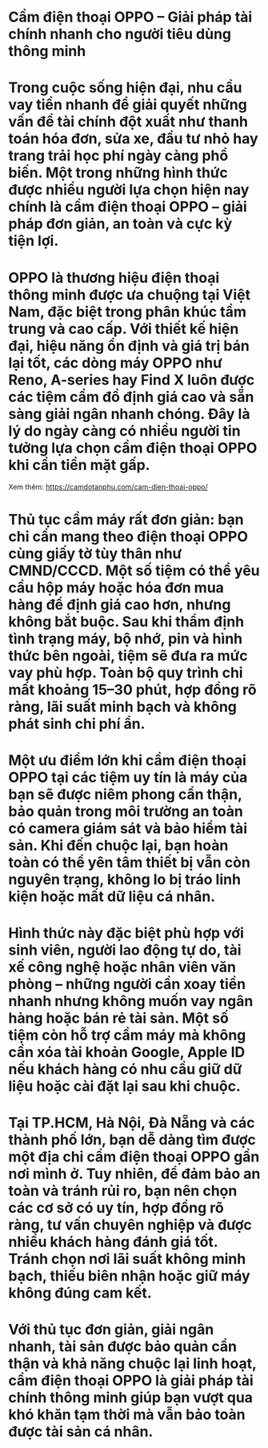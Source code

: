 # Cầm điện thoại OPPO – Giải pháp tài chính nhanh cho người tiêu dùng thông minh

# Trong cuộc sống hiện đại, nhu cầu vay tiền nhanh để giải quyết những vấn đề tài chính đột xuất như thanh toán hóa đơn, sửa xe, đầu tư nhỏ hay trang trải học phí ngày càng phổ biến. Một trong những hình thức được nhiều người lựa chọn hiện nay chính là cầm điện thoại OPPO – giải pháp đơn giản, an toàn và cực kỳ tiện lợi.

# 

# OPPO là thương hiệu điện thoại thông minh được ưa chuộng tại Việt Nam, đặc biệt trong phân khúc tầm trung và cao cấp. Với thiết kế hiện đại, hiệu năng ổn định và giá trị bán lại tốt, các dòng máy OPPO như Reno, A-series hay Find X luôn được các tiệm cầm đồ định giá cao và sẵn sàng giải ngân nhanh chóng. Đây là lý do ngày càng có nhiều người tin tưởng lựa chọn cầm điện thoại OPPO khi cần tiền mặt gấp.
Xem thêm: https://camdotanphu.com/cam-dien-thoai-oppo/
# 

# Thủ tục cầm máy rất đơn giản: bạn chỉ cần mang theo điện thoại OPPO cùng giấy tờ tùy thân như CMND/CCCD. Một số tiệm có thể yêu cầu hộp máy hoặc hóa đơn mua hàng để định giá cao hơn, nhưng không bắt buộc. Sau khi thẩm định tình trạng máy, bộ nhớ, pin và hình thức bên ngoài, tiệm sẽ đưa ra mức vay phù hợp. Toàn bộ quy trình chỉ mất khoảng 15–30 phút, hợp đồng rõ ràng, lãi suất minh bạch và không phát sinh chi phí ẩn.

# 

# Một ưu điểm lớn khi cầm điện thoại OPPO tại các tiệm uy tín là máy của bạn sẽ được niêm phong cẩn thận, bảo quản trong môi trường an toàn có camera giám sát và bảo hiểm tài sản. Khi đến chuộc lại, bạn hoàn toàn có thể yên tâm thiết bị vẫn còn nguyên trạng, không lo bị tráo linh kiện hoặc mất dữ liệu cá nhân.

# 

# Hình thức này đặc biệt phù hợp với sinh viên, người lao động tự do, tài xế công nghệ hoặc nhân viên văn phòng – những người cần xoay tiền nhanh nhưng không muốn vay ngân hàng hoặc bán rẻ tài sản. Một số tiệm còn hỗ trợ cầm máy mà không cần xóa tài khoản Google, Apple ID nếu khách hàng có nhu cầu giữ dữ liệu hoặc cài đặt lại sau khi chuộc.

# 

# Tại TP.HCM, Hà Nội, Đà Nẵng và các thành phố lớn, bạn dễ dàng tìm được một địa chỉ cầm điện thoại OPPO gần nơi mình ở. Tuy nhiên, để đảm bảo an toàn và tránh rủi ro, bạn nên chọn các cơ sở có uy tín, hợp đồng rõ ràng, tư vấn chuyên nghiệp và được nhiều khách hàng đánh giá tốt. Tránh chọn nơi lãi suất không minh bạch, thiếu biên nhận hoặc giữ máy không đúng cam kết.

# 

# Với thủ tục đơn giản, giải ngân nhanh, tài sản được bảo quản cẩn thận và khả năng chuộc lại linh hoạt, cầm điện thoại OPPO là giải pháp tài chính thông minh giúp bạn vượt qua khó khăn tạm thời mà vẫn bảo toàn được tài sản cá nhân.

